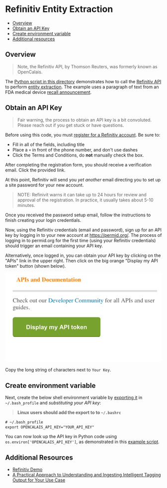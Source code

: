 # Refinitiv Entity Extraction

- [Overview](#overview)
- [Obtain an API Key](#obtain-an-api-key)
- [Create environment variable](#create-environment-variable)
- [Additional resources](#additional-resources)

## Overview

> Note, the Refinitiv API, by Thomson Reuters, was formerly known as OpenCalais.

The [Python script in this directory](extraction_example.py) demonstrates how to call the [Refinitiv API][] to perform [entity extraction][]. The example uses a paragraph of text from an FDA medical device [recall announcement][].


## Obtain an API Key

> Fair warning, the process to obtain an API key is a bit convoluted. Please reach out if you get stuck or have questions.

Before using this code, you must [register for a Refinitiv account][]. Be sure to:

* Fill in all of the fields, including title
* Place a `+` in front of the phone number, and don't use dashes
* Click the Terms and Conditions, do **not** manually check the box.

After completing the registration form, you should receive a verification email. Click the provided link.

At this point, Refinitiv will send you *yet another* email directing you to set up a site password for your new account.

> NOTE: Refinivit warns it can take up to 24 hours for review and approval of the registration. In practice, it usually takes about 5-10 minutes.

Once you received the password setup email, follow the instructions to finish creating your login credentials. 

Now, using the Refinitiv credentials (email and password), sign up for an API key by logging in to your new account at <https://permid.org/>. The process of logging in to permid.org for the first time (using your Refinitiv credentials) should trigger an email containing your API key.

Alternatively, once logged in, you can obtain your API key by clicking on the "APIs" link in the upper right. Then click on the big orange "Display my API token" button (shown below).

![Locate Refinitiv API Key](../../static/opencalais_get_api_key.png)

Copy the long string of characters next to `Your Key`.

## Create environment variable

Next, create the below shell environment variable by [exporting it][] in `~/.bash_profile` and *substituting your API key*:

> **Linux users should add the export to to `~/.bashrc`**

```
# ~/.bash_profile
export OPENCALAIS_API_KEY="YOUR_API_KEY"
```

You can now look up the API key in Python code using `os.environ['OPENCALAIS_API_KEY']`, as demonstrated in this [example script](calais_example.py).

## Additional Resources

* [Refinitiv Demo][]
* [A Practical Approach to Understanding and Ingesting Intelligent Tagging Output for Your Use Case][]


[Refinitiv API]: https://developers.refinitiv.com/en/api-catalog/open-perm-id/intelligent-tagging-restful-api
[entity extraction]: https://en.wikipedia.org/wiki/Named-entity_recognition
[exporting it]: /docs/python/using_env_vars_for_secrets.md
[Refinitiv Demo]: https://permid.org/onecalaisViewer
[recall announcement]: https://www.fda.gov/MedicalDevices/Safety/ListofRecalls/ucm630614.htm
[register for a Refinitiv account]: https://developers.refinitiv.com/en/api-catalog/open-perm-id/intelligent-tagging-restful-api
[A Practical Approach to Understanding and Ingesting Intelligent Tagging Output for Your Use Case]:  https://developers.refinitiv.com/en/article-catalog/article/a-practical-approach-to-understanding-and-ingesting-intelligent-tagging-output
